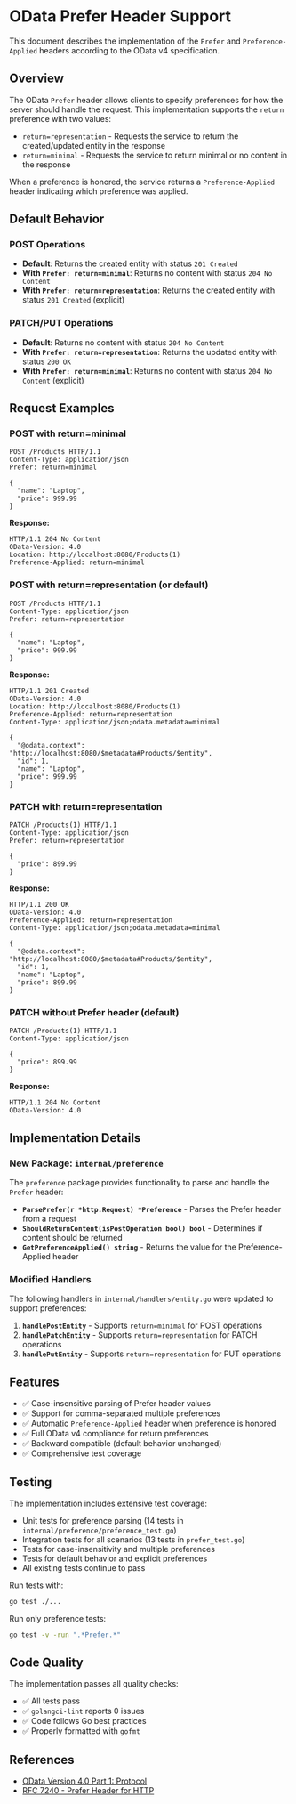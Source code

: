 # OData Prefer Header Support

This document describes the implementation of the `Prefer` and `Preference-Applied` headers according to the OData v4 specification.

## Overview

The OData `Prefer` header allows clients to specify preferences for how the server should handle the request. This implementation supports the `return` preference with two values:

- `return=representation` - Requests the service to return the created/updated entity in the response
- `return=minimal` - Requests the service to return minimal or no content in the response

When a preference is honored, the service returns a `Preference-Applied` header indicating which preference was applied.

## Default Behavior

### POST Operations
- **Default**: Returns the created entity with status `201 Created`
- **With `Prefer: return=minimal`**: Returns no content with status `204 No Content`
- **With `Prefer: return=representation`**: Returns the created entity with status `201 Created` (explicit)

### PATCH/PUT Operations
- **Default**: Returns no content with status `204 No Content`
- **With `Prefer: return=representation`**: Returns the updated entity with status `200 OK`
- **With `Prefer: return=minimal`**: Returns no content with status `204 No Content` (explicit)

## Request Examples

### POST with return=minimal

```http
POST /Products HTTP/1.1
Content-Type: application/json
Prefer: return=minimal

{
  "name": "Laptop",
  "price": 999.99
}
```

**Response:**
```http
HTTP/1.1 204 No Content
OData-Version: 4.0
Location: http://localhost:8080/Products(1)
Preference-Applied: return=minimal
```

### POST with return=representation (or default)

```http
POST /Products HTTP/1.1
Content-Type: application/json
Prefer: return=representation

{
  "name": "Laptop",
  "price": 999.99
}
```

**Response:**
```http
HTTP/1.1 201 Created
OData-Version: 4.0
Location: http://localhost:8080/Products(1)
Preference-Applied: return=representation
Content-Type: application/json;odata.metadata=minimal

{
  "@odata.context": "http://localhost:8080/$metadata#Products/$entity",
  "id": 1,
  "name": "Laptop",
  "price": 999.99
}
```

### PATCH with return=representation

```http
PATCH /Products(1) HTTP/1.1
Content-Type: application/json
Prefer: return=representation

{
  "price": 899.99
}
```

**Response:**
```http
HTTP/1.1 200 OK
OData-Version: 4.0
Preference-Applied: return=representation
Content-Type: application/json;odata.metadata=minimal

{
  "@odata.context": "http://localhost:8080/$metadata#Products/$entity",
  "id": 1,
  "name": "Laptop",
  "price": 899.99
}
```

### PATCH without Prefer header (default)

```http
PATCH /Products(1) HTTP/1.1
Content-Type: application/json

{
  "price": 899.99
}
```

**Response:**
```http
HTTP/1.1 204 No Content
OData-Version: 4.0
```

## Implementation Details

### New Package: `internal/preference`

The `preference` package provides functionality to parse and handle the `Prefer` header:

- **`ParsePrefer(r *http.Request) *Preference`** - Parses the Prefer header from a request
- **`ShouldReturnContent(isPostOperation bool) bool`** - Determines if content should be returned
- **`GetPreferenceApplied() string`** - Returns the value for the Preference-Applied header

### Modified Handlers

The following handlers in `internal/handlers/entity.go` were updated to support preferences:

1. **`handlePostEntity`** - Supports `return=minimal` for POST operations
2. **`handlePatchEntity`** - Supports `return=representation` for PATCH operations
3. **`handlePutEntity`** - Supports `return=representation` for PUT operations

## Features

- ✅ Case-insensitive parsing of Prefer header values
- ✅ Support for comma-separated multiple preferences
- ✅ Automatic `Preference-Applied` header when preference is honored
- ✅ Full OData v4 compliance for return preferences
- ✅ Backward compatible (default behavior unchanged)
- ✅ Comprehensive test coverage

## Testing

The implementation includes extensive test coverage:

- Unit tests for preference parsing (14 tests in `internal/preference/preference_test.go`)
- Integration tests for all scenarios (13 tests in `prefer_test.go`)
- Tests for case-insensitivity and multiple preferences
- Tests for default behavior and explicit preferences
- All existing tests continue to pass

Run tests with:
```bash
go test ./...
```

Run only preference tests:
```bash
go test -v -run ".*Prefer.*"
```

## Code Quality

The implementation passes all quality checks:

- ✅ All tests pass
- ✅ `golangci-lint` reports 0 issues
- ✅ Code follows Go best practices
- ✅ Properly formatted with `gofmt`

## References

- [OData Version 4.0 Part 1: Protocol](https://docs.oasis-open.org/odata/odata/v4.0/os/part1-protocol/odata-v4.0-os-part1-protocol.html#_Toc372793752)
- [RFC 7240 - Prefer Header for HTTP](https://tools.ietf.org/html/rfc7240)
